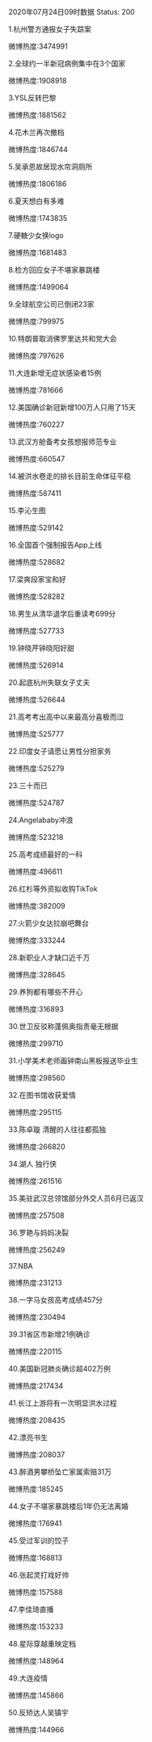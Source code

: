 2020年07月24日09时数据
Status: 200

1.杭州警方通报女子失踪案

微博热度:3474991

2.全球约一半新冠病例集中在3个国家

微博热度:1908918

3.YSL反转巴黎

微博热度:1881562

4.花木兰再次撤档

微博热度:1846744

5.吴承恩故居现水帘洞厕所

微博热度:1806186

6.夏天想白有多难

微博热度:1743835

7.硬糖少女换logo

微博热度:1681483

8.检方回应女子不堪家暴跳楼

微博热度:1499064

9.全球航空公司已倒闭23家

微博热度:799975

10.特朗普取消佛罗里达共和党大会

微博热度:797626

11.大连新增无症状感染者15例

微博热度:781666

12.美国确诊新冠新增100万人只用了15天

微博热度:760227

13.武汉方舱备考女孩想报师范专业

微博热度:660547

14.被洪水卷走的排长目前生命体征平稳

微博热度:587411

15.李沁生图

微博热度:529142

16.全国首个强制报告App上线

微博热度:528682

17.梁爽段家宝和好

微博热度:528282

18.男生从清华退学后重读考699分

微博热度:527733

19.钟晓芹钟晓阳好甜

微博热度:526914

20.起底杭州失联女子丈夫

微博热度:526644

21.高考考出高中以来最高分喜极而泣

微博热度:525777

22.印度女子请愿让男性分担家务

微博热度:525279

23.三十而已

微博热度:524787

24.Angelababy冲浪

微博热度:523218

25.高考成绩最好的一科

微博热度:496611

26.红杉等外资拟收购TikTok

微博热度:382009

27.火箭少女达拉崩吧舞台

微博热度:333244

28.新职业人才缺口近千万

微博热度:328645

29.养狗都有哪些不开心

微博热度:316893

30.世卫反驳称蓬佩奥指责毫无根据

微博热度:299710

31.小学美术老师画钟南山黑板报送毕业生

微博热度:298560

32.在图书馆收获爱情

微博热度:295115

33.陈卓璇 清醒的人往往都孤独

微博热度:266820

34.湖人 独行侠

微博热度:261516

35.美驻武汉总领馆部分外交人员6月已返汉

微博热度:257508

36.罗艳与妈妈决裂

微博热度:256249

37.NBA

微博热度:231213

38.一字马女孩高考成绩457分

微博热度:230494

39.31省区市新增21例确诊

微博热度:220115

40.美国新冠肺炎确诊超402万例

微博热度:217434

41.长江上游将有一次明显洪水过程

微博热度:208435

42.漂亮书生

微博热度:208037

43.醉酒男攀桥坠亡家属索赔31万

微博热度:185245

44.女子不堪家暴跳楼后1年仍无法离婚

微博热度:176941

45.受过军训的饺子

微博热度:168813

46.张起灵打戏好帅

微博热度:157588

47.李佳琦直播

微博热度:153233

48.星际穿越重映定档

微博热度:148964

49.大连疫情

微博热度:145866

50.反矫达人吴镇宇

微博热度:144966

